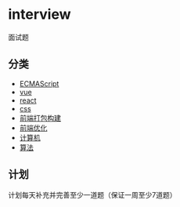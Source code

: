 # interview
面试题

## 分类
- [ECMAScript](./lib/ECMAScript.md)
- [vue](./lib/vue.md)
- [react](./lib/react.md)
- [css](./lib/css.md)
- [前端打包构建](./lib/前端打包构建.md)
- [前端优化](./lib/前端优化.md)
- [计算机](./lib/计算机.md)
- [算法](./lib/算法.md)

## 计划
计划每天补充并完善至少一道题（保证一周至少7道题）